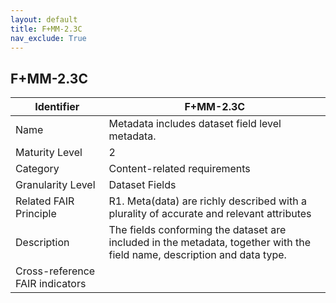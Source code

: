 ```yaml
---
layout: default
title: F+MM-2.3C
nav_exclude: True
---
```


## F+MM-2.3C

| Identifier | F+MM-2.3C |
| ---------- | ----------|
| Name | Metadata includes dataset field level metadata. |
| Maturity Level | 2 |
| Category | Content-related requirements |
| Granularity Level | Dataset Fields |
| Related FAIR Principle | R1. Meta(data) are richly described with a plurality of accurate and relevant attributes |
| Description | The fields conforming the dataset are included in the metadata, together with the field name, description and data type. |
| Cross-reference FAIR indicators | |
